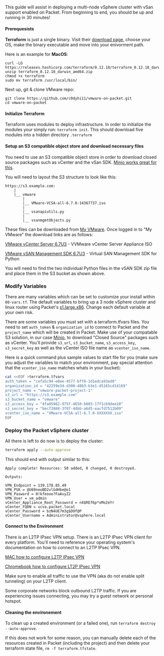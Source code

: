 <!-- <meta>
{
    "title":"VMware on Packet",
    "description":"Deploying a multi-node vSphere cluster with vSan enabled in 30 minutes!",
    "tag":["VMware", "ESXi", "vSphere", "vSan"],
    "seo-title": "VMware on Packet - Packet Technical Guides",
    "seo-description": "Deploying a multi-node vSphere cluster with vSan enabled in 30 minutes!",
    "og-title": "VMware on Packet",
    "og-description":"Deploying a multi-node vSphere cluster with vSan enabled in 30 minutes!"
}
</meta> -->

This guide will assist in deploying a multi-node vSphere cluster with vSan support enabled on Packet. From beginning to end, you should be up and running in 30 minutes!

#### Prerequesists

**Terraform** is just a single binary. Visit their [download page](https://www.terraform.io/downloads.html), choose your OS, make the binary executable and move into your enivorment path.

Here is an example for **MacOS**:

````
curl -LO https://releases.hashicorp.com/terraform/0.12.18/terraform_0.12.18_darwin_amd64.zip
unzip terraform_0.12.18_darwin_amd64.zip
chmod +x terraform
sudo mv terraform /usr/local/bin/
````

Next up, git & clone VMware repo:

````
git clone https://github.com/c0dyhi11/vmware-on-packet.git
cd vmware-on-packet
````

#### Initialize Terraform

Terraform uses modules to deploy infrastructure. In order to initialize the modules your simply run: `terraform init`. This should download five modules into a hidden directory `.terraform`

#### Setup an S3 compatible object store and download necessary files

You need to use an S3 compatible object store in order to download closed source packages such as vCenter and the vSan SDK. [Minio works great for this](https://www.packet.com/resources/guides/minio/).

You will need to layout the S3 structure to look like this:

````
https://s3.example.com:
    |
    |__ vmware
        |
        |__ VMware-VCSA-all-6.7.0-14367737.iso
        |
        |__ vsanapiutils.py
        |
        |__ vsanmgmtObjects.py
````

These files can be downloaded from [My VMware](http://my.vmware.com/). Once logged in to "My VMware" the download links are as follows:

[VMware vCenter Server 6.7U3](https://my.vmware.com/group/vmware/details?downloadGroup=VC67U3B&productId=742&rPId=40665) - VVMware vCenter Server Appliance ISO

[VMware vSAN Management SDK 6.7U3](https://my.vmware.com/group/vmware/details?downloadGroup=VSAN-MGMT-SDK67U3&productId=734) - Virtual SAN Management SDK for Python

You will need to find the two individual Python files in the vSAN SDK zip file and place them in the S3 bucket as shown above.

### Modify Variables

There are many variables which can be set to customize your install within `00-vars.tf`. The default variables to bring up a 3 node vSphere cluster and linux router using Packet's [s1.large.x86](https://www.packet.com/cloud/servers/s1-large/). Change each default variable at your own risk.

There are some variables you must set with a terraform.tfvars files. You need to set `auth_token` & `organization_id` to connect to Packet and the `project_name` which will be created in Packet. Make use of your compatable S3 solution, in our case [Minio](https://www.packet.com/resources/guides/minio/), to download "Closed Source" packages such as vCenter. You'll provide `s3_url`, `s3_bucket_name`, `s3_access_key`, `s3_secret_key` as well as the vCenter ISO file name as `vcenter_iso_name`.

Here is a quick command plus sample values to start file for you (make sure you adjust the variables to match your environment, pay special attention that the `vcenter_iso_name` matches whats in your bucket):
```bash
cat <<EOF >terraform.tfvars
auth_token = "cefa5c94-e8ee-4577-bff8-1d1edca93ed8"
organization_id = "42259e34-d300-48b3-b3e1-d5165cd14169"
project_name = "vmware-packet-project-1"
s3_url = "https://s3.example.com"
s3_bucket_name = "vmware"
s3_access_key = "4fa85962-975f-4650-b603-17f1cb9dee10"
s3_secret_key = "becf3868-3f07-4dbb-a6d5-eacfd7512b09"
vcenter_iso_name = "VMware-VCSA-all-6.7.0-XXXXXXX.iso"
EOF
```


### Deploy the Packet vSphere cluster

All there is left to do now is to deploy the cluster:
```bash
terraform apply --auto-approve
```
This should end with output similar to this:
```
Apply complete! Resources: 50 added, 0 changed, 0 destroyed.

Outputs:

VPN_Endpoint = 139.178.85.49
VPN_PSK = @U69neoBD2vlGdHbe@o1
VPN_Pasword = 0!kfeooo?FaAvyZ2
VPN_User = vm_admin
vCenter_Appliance_Root_Password = n4$REf6p*oMo2eYr
vCenter_FQDN = vcva.packet.local
vCenter_Password = bzN4UE7m3g$DOf@P
vCenter_Username = Administrator@vsphere.local
```

#### Connect to the Environment

There is an L2TP IPsec VPN setup. There is an L2TP IPsec VPN client for every platform. You'll need to reference your operating system's documentation on how to connect to an L2TP IPsec VPN.

[MAC how to configure L2TP IPsec VPN](https://support.apple.com/guide/mac-help/set-up-a-vpn-connection-on-mac-mchlp2963/mac)

[Chromebook how to configure LT2P IPsec VPN](https://support.google.com/chromebook/answer/1282338?hl=en)

Make sure to enable all traffic to use the VPN (aka do not enable split tunneling) on your L2TP client.

Some corporate networks block outbound L2TP traffic. If you are experiencing issues connecting, you may try a guest network or personal hotspot.


#### Cleaning the environement
To clean up a created environment (or a failed one), run `terraform destroy --auto-approve`.

If this does not work for some reason, you can manually delete each of the resources created in Packet (including the project) and then delete your terraform state file, `rm -f terraform.tfstate`.


